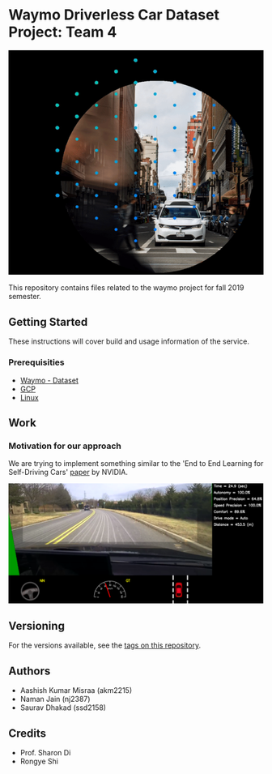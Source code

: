 # Waymo Driverless Car Dataset Project: Team 4

![GIF demo](screenshots/waymo.gif)

This repository contains files related to the waymo project for fall 2019 semester.

## Getting Started

These instructions will cover build and usage information of the service. 


### Prerequisities

* [Waymo - Dataset](https://waymo.com/open/data/)
* [GCP](https://cloud.google.com/)
* [Linux](https://docs.docker.com/linux/started/)

## Work

### Motivation for our approach

We are trying to implement something similar to the 'End to End Learning for Self-Driving Cars' [paper](https://arxiv.org/pdf/1604.07316.pdf) by NVIDIA. 

![alt text](screenshots/nvidia.png "NVIDIA Paper")

## Versioning

For the versions available, see the 
[tags on this repository](https://github.com/sharon-waymo-project/team-4). 


## Authors

* Aashish Kumar Misraa (akm2215)
* Naman Jain (nj2387)
* Saurav Dhakad (ssd2158)


## Credits

* Prof. Sharon Di
* Rongye Shi
